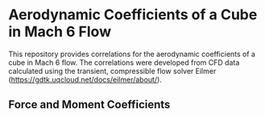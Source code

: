 # Aerodynamic Coefficients of a Cube in Mach 6 Flow

This repository provides correlations for the aerodynamic coefficients of a cube in Mach 6 flow.
The correlations were developed from CFD data calculated using the transient, compressible flow solver Eilmer (https://gdtk.uqcloud.net/docs/eilmer/about/).

## Force and Moment Coefficients





